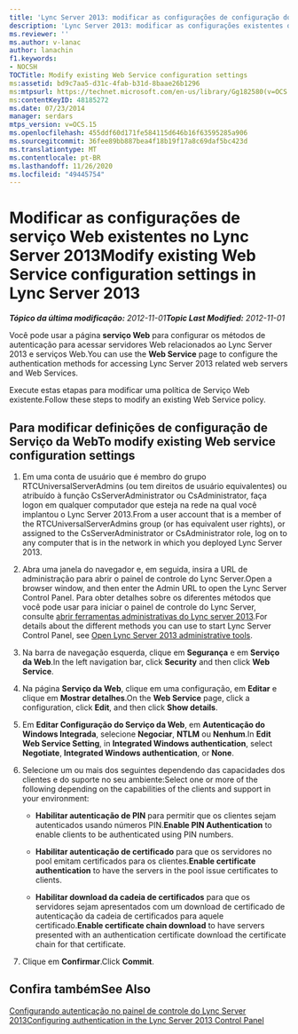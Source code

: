 ```yaml
---
title: 'Lync Server 2013: modificar as configurações de configuração do serviço Web existentes'
description: 'Lync Server 2013: modificar as configurações existentes do serviço Web.'
ms.reviewer: ''
ms.author: v-lanac
author: lanachin
f1.keywords:
- NOCSH
TOCTitle: Modify existing Web Service configuration settings
ms:assetid: bd9c7aa5-d31c-4fab-b31d-8baae26b1296
ms:mtpsurl: https://technet.microsoft.com/en-us/library/Gg182580(v=OCS.15)
ms:contentKeyID: 48185272
ms.date: 07/23/2014
manager: serdars
mtps_version: v=OCS.15
ms.openlocfilehash: 455ddf60d171fe584115d646b16f63595285a906
ms.sourcegitcommit: 36fee89bb887bea4f18b19f17a8c69daf5bc423d
ms.translationtype: MT
ms.contentlocale: pt-BR
ms.lasthandoff: 11/26/2020
ms.locfileid: "49445754"
---
```

# <a name="modify-existing-web-service-configuration-settings-in-lync-server-2013"></a><span data-ttu-id="15525-103">Modificar as configurações de serviço Web existentes no Lync Server 2013</span><span class="sxs-lookup"><span data-stu-id="15525-103">Modify existing Web Service configuration settings in Lync Server 2013</span></span>

<div data-xmlns="http://www.w3.org/1999/xhtml">

<div class="topic" data-xmlns="http://www.w3.org/1999/xhtml" data-msxsl="urn:schemas-microsoft-com:xslt" data-cs="https://msdn.microsoft.com/">

<div data-asp="https://msdn2.microsoft.com/asp">



</div>

<div id="mainSection">

<div id="mainBody"><span data-ttu-id="15525-104">

<span> </span></span><span class="sxs-lookup"><span data-stu-id="15525-104">

<span> </span></span></span>

<span data-ttu-id="15525-105">_**Tópico da última modificação:** 2012-11-01_</span><span class="sxs-lookup"><span data-stu-id="15525-105">_**Topic Last Modified:** 2012-11-01_</span></span>

<span data-ttu-id="15525-106">Você pode usar a página **serviço Web** para configurar os métodos de autenticação para acessar servidores Web relacionados ao Lync Server 2013 e serviços Web.</span><span class="sxs-lookup"><span data-stu-id="15525-106">You can use the **Web Service** page to configure the authentication methods for accessing Lync Server 2013 related web servers and Web Services.</span></span>

<span data-ttu-id="15525-107">Execute estas etapas para modificar uma política de Serviço Web existente.</span><span class="sxs-lookup"><span data-stu-id="15525-107">Follow these steps to modify an existing Web Service policy.</span></span>

<div>

## <a name="to-modify-existing-web-service-configuration-settings"></a><span data-ttu-id="15525-108">Para modificar definições de configuração de Serviço da Web</span><span class="sxs-lookup"><span data-stu-id="15525-108">To modify existing Web service configuration settings</span></span>

1.  <span data-ttu-id="15525-109">Em uma conta de usuário que é membro do grupo RTCUniversalServerAdmins (ou tem direitos de usuário equivalentes) ou atribuído à função CsServerAdministrator ou CsAdministrator, faça logon em qualquer computador que esteja na rede na qual você implantou o Lync Server 2013.</span><span class="sxs-lookup"><span data-stu-id="15525-109">From a user account that is a member of the RTCUniversalServerAdmins group (or has equivalent user rights), or assigned to the CsServerAdministrator or CsAdministrator role, log on to any computer that is in the network in which you deployed Lync Server 2013.</span></span>

2.  <span data-ttu-id="15525-110">Abra uma janela do navegador e, em seguida, insira a URL de administração para abrir o painel de controle do Lync Server.</span><span class="sxs-lookup"><span data-stu-id="15525-110">Open a browser window, and then enter the Admin URL to open the Lync Server Control Panel.</span></span> <span data-ttu-id="15525-111">Para obter detalhes sobre os diferentes métodos que você pode usar para iniciar o painel de controle do Lync Server, consulte [abrir ferramentas administrativas do Lync server 2013](lync-server-2013-open-lync-server-administrative-tools.md).</span><span class="sxs-lookup"><span data-stu-id="15525-111">For details about the different methods you can use to start Lync Server Control Panel, see [Open Lync Server 2013 administrative tools](lync-server-2013-open-lync-server-administrative-tools.md).</span></span>

3.  <span data-ttu-id="15525-112">Na barra de navegação esquerda, clique em **Segurança** e em **Serviço da Web**.</span><span class="sxs-lookup"><span data-stu-id="15525-112">In the left navigation bar, click **Security** and then click **Web Service**.</span></span>

4.  <span data-ttu-id="15525-113">Na página **Serviço da Web**, clique em uma configuração, em **Editar** e clique em **Mostrar detalhes**.</span><span class="sxs-lookup"><span data-stu-id="15525-113">On the **Web Service** page, click a configuration, click **Edit**, and then click **Show details**.</span></span>

5.  <span data-ttu-id="15525-114">Em **Editar Configuração do Serviço da Web**, em **Autenticação do Windows Integrada**, selecione **Negociar**, **NTLM** ou **Nenhum**.</span><span class="sxs-lookup"><span data-stu-id="15525-114">In **Edit Web Service Setting**, in **Integrated Windows authentication**, select **Negotiate**, **Integrated Windows authentication**, or **None**.</span></span>

6.  <span data-ttu-id="15525-115">Selecione um ou mais dos seguintes dependendo das capacidades dos clientes e do suporte no seu ambiente:</span><span class="sxs-lookup"><span data-stu-id="15525-115">Select one or more of the following depending on the capabilities of the clients and support in your environment:</span></span>
    
      - <span data-ttu-id="15525-116">**Habilitar autenticação de PIN** para permitir que os clientes sejam autenticados usando números PIN.</span><span class="sxs-lookup"><span data-stu-id="15525-116">**Enable PIN Authentication** to enable clients to be authenticated using PIN numbers.</span></span>
    
      - <span data-ttu-id="15525-117">**Habilitar autenticação de certificado** para que os servidores no pool emitam certificados para os clientes.</span><span class="sxs-lookup"><span data-stu-id="15525-117">**Enable certificate authentication** to have the servers in the pool issue certificates to clients.</span></span>
    
      - <span data-ttu-id="15525-118">**Habilitar download da cadeia de certificados** para que os servidores sejam apresentados com um download de certificado de autenticação da cadeia de certificados para aquele certificado.</span><span class="sxs-lookup"><span data-stu-id="15525-118">**Enable certificate chain download** to have servers presented with an authentication certificate download the certificate chain for that certificate.</span></span>

7.  <span data-ttu-id="15525-119">Clique em **Confirmar**.</span><span class="sxs-lookup"><span data-stu-id="15525-119">Click **Commit**.</span></span>

</div>

<div>

## <a name="see-also"></a><span data-ttu-id="15525-120">Confira também</span><span class="sxs-lookup"><span data-stu-id="15525-120">See Also</span></span>


[<span data-ttu-id="15525-121">Configurando autenticação no painel de controle do Lync Server 2013</span><span class="sxs-lookup"><span data-stu-id="15525-121">Configuring authentication in the Lync Server 2013 Control Panel</span></span>](lync-server-2013-configuring-authentication-in-the-lync-server-control-panel.md)  
  

<span data-ttu-id="15525-122"></div>

</div>

<span> </span>

</div>

</div>

</span><span class="sxs-lookup"><span data-stu-id="15525-122"></div>

</div>

<span> </span>

</div>

</div>

</span></span></div>

